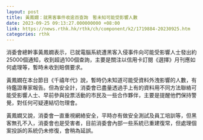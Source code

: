 ```yaml
---
layout: post
title: 黃鳳嫺：就黑客事件收逾百查詢　暫未知可能受影響人數
date: 2023-09-25 09:13:27.000000000 +08:00
link: https://news.rthk.hk/rthk/ch/component/k2/1719884-20230925.htm
categories: rthk
---
```


消委會總幹事黃鳳嫺表示，已就電腦系統遭黑客入侵事件向可能受影響人士發出約25000個通知，收到超過100個查詢，主要是關注以信用卡訂閱《選擇》月刊應如何處理等，暫時未收到賠償要求。

黃鳳嫺在本台節目《千禧年代》說，暫時仍未知道可能受資料外洩影響的人數，有待鑑證專家報告。但為安全計，消委會已盡量透過手上有的資料用不同方法聯絡可能受影響人士、早前參與投票活動的市民及一些合作夥伴，主要是提醒他們保持警覺，對任何可疑連結切勿理會。 

黃鳳嫺又說，消委會一直重視網絡安全，平時亦有做安全測試及員工培訓等，但黑客無孔不入，消委會也是受害者，目前消委會內部一些系統已重建復常，但處理個案投訴的系統仍未修復，會稍為延誤。
